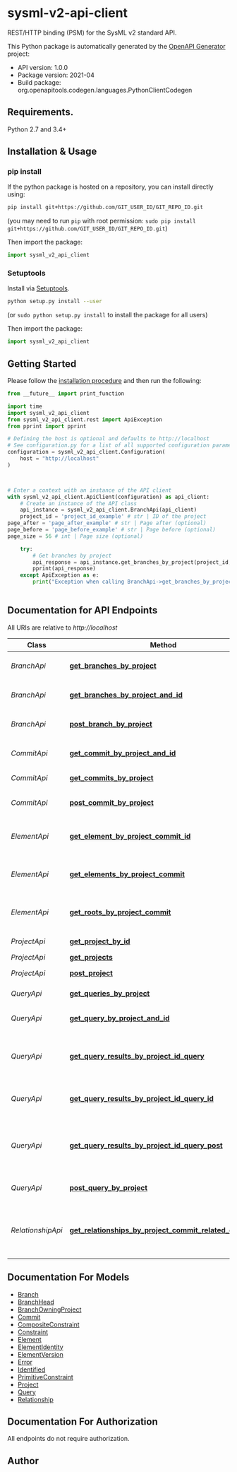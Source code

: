 # sysml-v2-api-client
REST/HTTP binding (PSM) for the SysML v2 standard API.

This Python package is automatically generated by the [OpenAPI Generator](https://openapi-generator.tech) project:

- API version: 1.0.0
- Package version: 2021-04
- Build package: org.openapitools.codegen.languages.PythonClientCodegen

## Requirements.

Python 2.7 and 3.4+

## Installation & Usage
### pip install

If the python package is hosted on a repository, you can install directly using:

```sh
pip install git+https://github.com/GIT_USER_ID/GIT_REPO_ID.git
```
(you may need to run `pip` with root permission: `sudo pip install git+https://github.com/GIT_USER_ID/GIT_REPO_ID.git`)

Then import the package:
```python
import sysml_v2_api_client
```

### Setuptools

Install via [Setuptools](http://pypi.python.org/pypi/setuptools).

```sh
python setup.py install --user
```
(or `sudo python setup.py install` to install the package for all users)

Then import the package:
```python
import sysml_v2_api_client
```

## Getting Started

Please follow the [installation procedure](#installation--usage) and then run the following:

```python
from __future__ import print_function

import time
import sysml_v2_api_client
from sysml_v2_api_client.rest import ApiException
from pprint import pprint

# Defining the host is optional and defaults to http://localhost
# See configuration.py for a list of all supported configuration parameters.
configuration = sysml_v2_api_client.Configuration(
    host = "http://localhost"
)



# Enter a context with an instance of the API client
with sysml_v2_api_client.ApiClient(configuration) as api_client:
    # Create an instance of the API class
    api_instance = sysml_v2_api_client.BranchApi(api_client)
    project_id = 'project_id_example' # str | ID of the project
page_after = 'page_after_example' # str | Page after (optional)
page_before = 'page_before_example' # str | Page before (optional)
page_size = 56 # int | Page size (optional)

    try:
        # Get branches by project
        api_response = api_instance.get_branches_by_project(project_id, page_after=page_after, page_before=page_before, page_size=page_size)
        pprint(api_response)
    except ApiException as e:
        print("Exception when calling BranchApi->get_branches_by_project: %s\n" % e)
    
```

## Documentation for API Endpoints

All URIs are relative to *http://localhost*

Class | Method | HTTP request | Description
------------ | ------------- | ------------- | -------------
*BranchApi* | [**get_branches_by_project**](docs/BranchApi.md#get_branches_by_project) | **GET** /projects/{projectId}/branches | Get branches by project
*BranchApi* | [**get_branches_by_project_and_id**](docs/BranchApi.md#get_branches_by_project_and_id) | **GET** /projects/{projectId}/branches/{branchId} | Get branch by project and ID
*BranchApi* | [**post_branch_by_project**](docs/BranchApi.md#post_branch_by_project) | **POST** /projects/{projectId}/branches | Create branch by project
*CommitApi* | [**get_commit_by_project_and_id**](docs/CommitApi.md#get_commit_by_project_and_id) | **GET** /projects/{projectId}/commits/{commitId} | Get commit by project and ID
*CommitApi* | [**get_commits_by_project**](docs/CommitApi.md#get_commits_by_project) | **GET** /projects/{projectId}/commits | Get commits by project
*CommitApi* | [**post_commit_by_project**](docs/CommitApi.md#post_commit_by_project) | **POST** /projects/{projectId}/commits | Create commit by project
*ElementApi* | [**get_element_by_project_commit_id**](docs/ElementApi.md#get_element_by_project_commit_id) | **GET** /projects/{projectId}/commits/{commitId}/elements/{elementId} | Get element by project, commit and ID
*ElementApi* | [**get_elements_by_project_commit**](docs/ElementApi.md#get_elements_by_project_commit) | **GET** /projects/{projectId}/commits/{commitId}/elements | Get elements by project and commit
*ElementApi* | [**get_roots_by_project_commit**](docs/ElementApi.md#get_roots_by_project_commit) | **GET** /projects/{projectId}/commits/{commitId}/roots | Get root elements by project and commit
*ProjectApi* | [**get_project_by_id**](docs/ProjectApi.md#get_project_by_id) | **GET** /projects/{projectId} | Get project by ID
*ProjectApi* | [**get_projects**](docs/ProjectApi.md#get_projects) | **GET** /projects | Get projects
*ProjectApi* | [**post_project**](docs/ProjectApi.md#post_project) | **POST** /projects | Create project
*QueryApi* | [**get_queries_by_project**](docs/QueryApi.md#get_queries_by_project) | **GET** /projects/{projectId}/queries | Get queries by project
*QueryApi* | [**get_query_by_project_and_id**](docs/QueryApi.md#get_query_by_project_and_id) | **GET** /projects/{projectId}/queries/{queryId} | Get query by project and ID
*QueryApi* | [**get_query_results_by_project_id_query**](docs/QueryApi.md#get_query_results_by_project_id_query) | **GET** /projects/{projectId}/query-results | Get query results by project and query definition
*QueryApi* | [**get_query_results_by_project_id_query_id**](docs/QueryApi.md#get_query_results_by_project_id_query_id) | **GET** /projects/{projectId}/queries/{queryId}/results | Get query results by project and query
*QueryApi* | [**get_query_results_by_project_id_query_post**](docs/QueryApi.md#get_query_results_by_project_id_query_post) | **POST** /projects/{projectId}/query-results | Get query results by project and query definition via POST
*QueryApi* | [**post_query_by_project**](docs/QueryApi.md#post_query_by_project) | **POST** /projects/{projectId}/queries | Create query by project
*RelationshipApi* | [**get_relationships_by_project_commit_related_element**](docs/RelationshipApi.md#get_relationships_by_project_commit_related_element) | **GET** /projects/{projectId}/commits/{commitId}/elements/{relatedElementId}/relationships | Get relationships by project, commit, and related element


## Documentation For Models

 - [Branch](docs/Branch.md)
 - [BranchHead](docs/BranchHead.md)
 - [BranchOwningProject](docs/BranchOwningProject.md)
 - [Commit](docs/Commit.md)
 - [CompositeConstraint](docs/CompositeConstraint.md)
 - [Constraint](docs/Constraint.md)
 - [Element](docs/Element.md)
 - [ElementIdentity](docs/ElementIdentity.md)
 - [ElementVersion](docs/ElementVersion.md)
 - [Error](docs/Error.md)
 - [Identified](docs/Identified.md)
 - [PrimitiveConstraint](docs/PrimitiveConstraint.md)
 - [Project](docs/Project.md)
 - [Query](docs/Query.md)
 - [Relationship](docs/Relationship.md)


## Documentation For Authorization

 All endpoints do not require authorization.

## Author





